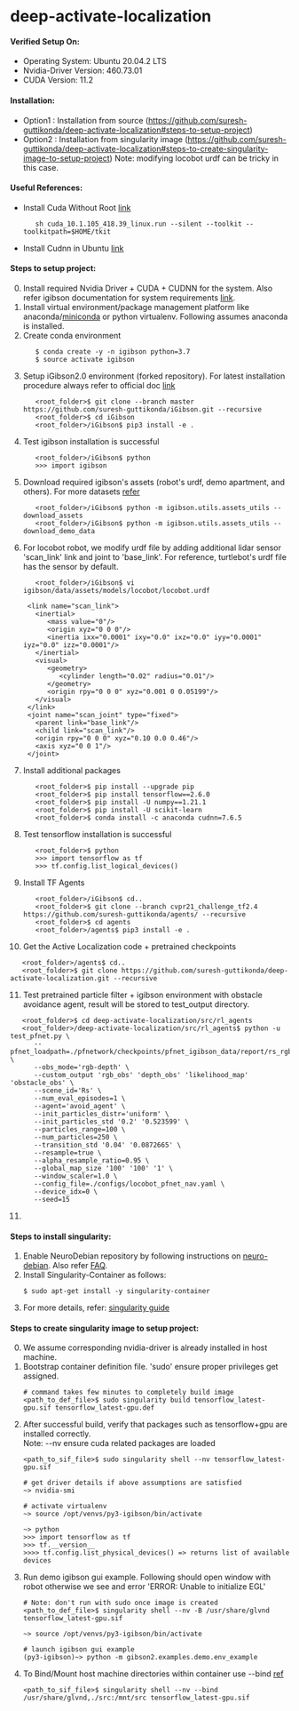 # deep-activate-localization

#### Verified Setup On:
* Operating System: Ubuntu 20.04.2 LTS
* Nvidia-Driver Version: 460.73.01
* CUDA Version: 11.2

#### Installation:
- Option1 : Installation from source (https://github.com/suresh-guttikonda/deep-activate-localization#steps-to-setup-project)
- Option2 : Installation from singularity image (https://github.com/suresh-guttikonda/deep-activate-localization#steps-to-create-singularity-image-to-setup-project) Note: modifying locobot urdf can be tricky in this case.

#### Useful References:
- Install Cuda Without Root [link](https://stackoverflow.com/questions/39379792/install-cuda-without-root)
   ```
      sh cuda_10.1.105_418.39_linux.run --silent --toolkit --toolkitpath=$HOME/tkit
   ```
- Install Cudnn in Ubuntu [link](https://askubuntu.com/questions/1230645/when-is-cuda-gonna-be-released-for-ubuntu-20-04)


#### Steps to setup project:
0. Install required Nvidia Driver + CUDA + CUDNN for the system. Also refer igibson documentation for system requirements [link](http://svl.stanford.edu/igibson/docs/installation.html).
1. Install virtual environment/package management platform like anaconda/[miniconda](https://docs.conda.io/en/latest/miniconda.html) or python virtualenv. Following assumes anaconda is installed.
2. Create conda environment
   ```
      $ conda create -y -n igibson python=3.7
      $ source activate igibson
    ```
3. Setup iGibson2.0 environment (forked repository). For latest installation procedure always refer to official doc [link](http://svl.stanford.edu/igibson/docs/installation.html)
   ```
      <root_folder>$ git clone --branch master https://github.com/suresh-guttikonda/iGibson.git --recursive
      <root_folder>$ cd iGibson
      <root_folder>/iGibson$ pip3 install -e .
   ```
4. Test igibson installation is successful
   ```
      <root_folder>/iGibson$ python
      >>> import igibson
   ```
5. Download required igibson's assets (robot's urdf, demo apartment, and others). For more datasets [refer](http://svl.stanford.edu/igibson/docs/dataset.html)
   ```
      <root_folder>/iGibson$ python -m igibson.utils.assets_utils --download_assets
      <root_folder>/iGibson$ python -m igibson.utils.assets_utils --download_demo_data
   ```
6. For locobot robot, we modify urdf file by adding additional lidar sensor 'scan_link' link and joint to 'base_link'. For reference, turtlebot's urdf file has the sensor by default.
   ```
      <root_folder>/iGibson$ vi igibson/data/assets/models/locobot/locobot.urdf
    
    <link name="scan_link">
      <inertial>
         <mass value="0"/>
         <origin xyz="0 0 0"/>
         <inertia ixx="0.0001" ixy="0.0" ixz="0.0" iyy="0.0001" iyz="0.0" izz="0.0001"/>
      </inertial>
      <visual>
         <geometry>
            <cylinder length="0.02" radius="0.01"/>
         </geometry>
         <origin rpy="0 0 0" xyz="0.001 0 0.05199"/>
      </visual>
    </link>
    <joint name="scan_joint" type="fixed">
      <parent link="base_link"/>
      <child link="scan_link"/>
      <origin rpy="0 0 0" xyz="0.10 0.0 0.46"/>
      <axis xyz="0 0 1"/>
    </joint>
   ```
7. Install additional packages
   ```
      <root_folder>$ pip install --upgrade pip
      <root_folder>$ pip install tensorflow==2.6.0
      <root_folder>$ pip install -U numpy==1.21.1
      <root_folder>$ pip install -U scikit-learn
      <root_folder>$ conda install -c anaconda cudnn=7.6.5
   ```
8. Test tensorflow installation is successful
   ```
      <root_folder>$ python
      >>> import tensorflow as tf
      >>> tf.config.list_logical_devices()
   ```
9. Install TF Agents
   ```
      <root_folder>/iGibson$ cd..
      <root_folder>$ git clone --branch cvpr21_challenge_tf2.4 https://github.com/suresh-guttikonda/agents/ --recursive
      <root_folder>$ cd agents
      <root_folder>/agents$ pip3 install -e .
   ```
10. Get the Active Localization code + pretrained checkpoints
   ```
      <root_folder>/agents$ cd..
      <root_folder>$ git clone https://github.com/suresh-guttikonda/deep-activate-localization.git --recursive
   ```
11. Test pretrained particle filter + igibson environment with obstacle avoidance agent, result will be stored to test_output directory.
   ```
      <root_folder>$ cd deep-activate-localization/src/rl_agents
      <root_folder>/deep-activate-localization/src/rl_agents$ python -u test_pfnet.py \
         --pfnet_loadpath=./pfnetwork/checkpoints/pfnet_igibson_data/report/rs_rgbd/checkpoint_28_0.065/pfnet_checkpoint \
         --obs_mode='rgb-depth' \
         --custom_output 'rgb_obs' 'depth_obs' 'likelihood_map' 'obstacle_obs' \
         --scene_id='Rs' \
         --num_eval_episodes=1 \
         --agent='avoid_agent' \
         --init_particles_distr='uniform' \
         --init_particles_std '0.2' '0.523599' \
         --particles_range=100 \
         --num_particles=250 \
         --transition_std '0.04' '0.0872665' \
         --resample=true \
         --alpha_resample_ratio=0.95 \
         --global_map_size '100' '100' '1' \
         --window_scaler=1.0 \
         --config_file=./configs/locobot_pfnet_nav.yaml \
         --device_idx=0 \
         --seed=15
   ```
11. 

#### Steps to install singularity:
1. Enable NeuroDebian repository by following instructions on [neuro-debian](http://neuro.debian.net/). Also refer [FAQ](http://neuro.debian.net/faq.html).
2. Install Singularity-Container as follows:
   ```
   $ sudo apt-get install -y singularity-container
   ```
3. For more details, refer: [singularity guide](https://sylabs.io/guides/3.7/user-guide/index.html)

#### Steps to create singularity image to setup project:
0. We assume corresponding nvidia-driver is already installed in host machine.
1. Bootstrap container definition file. 'sudo' ensure proper privileges get assigned.
    ```
    # command takes few minutes to completely build image
    <path_to_def_file>$ sudo singularity build tensorflow_latest-gpu.sif tensorflow_latest-gpu.def
    ```
2. After successful build, verify that packages such as tensorflow+gpu are installed correctly.\
    Note: --nv ensure cuda related packages are loaded
    ```
    <path_to_sif_file>$ sudo singularity shell --nv tensorflow_latest-gpu.sif
    
    # get driver details if above assumptions are satisfied
    ~> nvidia-smi
    
    # activate virtualenv
    ~> source /opt/venvs/py3-igibson/bin/activate
    
    ~> python
    >>> import tensorflow as tf
    >>> tf.__version__
    >>>> tf.config.list_physical_devices() => returns list of available devices
    ```
3. Run demo igibson gui example. Following should open window with robot otherwise we see and error 'ERROR: Unable to initialize EGL'
    ```
    # Note: don't run with sudo once image is created
    <path_to_def_file>$ singularity shell --nv -B /usr/share/glvnd tensorflow_latest-gpu.sif
    
    ~> source /opt/venvs/py3-igibson/bin/activate
    
    # launch igibson gui example
    (py3-igibson)~> python -m gibson2.examples.demo.env_example
    ```
4. To Bind/Mount host machine directories within container use --bind [ref](https://sylabs.io/guides/3.0/user-guide/bind_paths_and_mounts.html)
    ```
    <path_to_sif_file>$ singularity shell --nv --bind /usr/share/glvnd,./src:/mnt/src tensorflow_latest-gpu.sif
    ```
